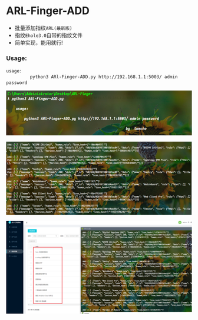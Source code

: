 # ARL-Finger-ADD

- 批量添加指纹`ARL(最新版)`
- 指纹`Ehole3.0`自带的指纹文件
- 简单实现，能用就行!

### Usage:

```
usage:
         python3 ARl-Finger-ADD.py http://192.168.1.1:5003/ admin password
```

![image](./0.png)

![image](./1.png)

![image](./2.png)